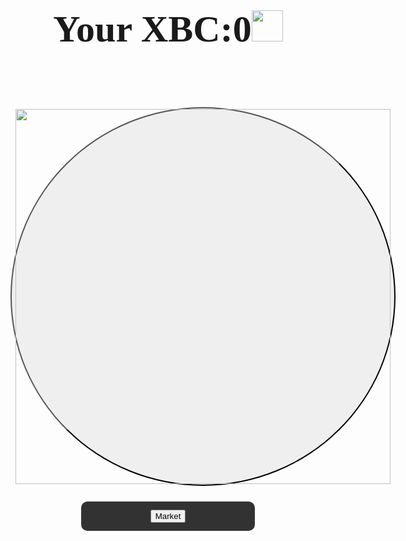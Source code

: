 <!DOCTYPE html>
<html>

<head>
  <title>DYNYA CLICK</title>
  <style>
	body {
	  text-align: center;
	}

	#score {
	  font-size: 50px;
	}

	#earnButton {
	  border-radius: 50%;
	  margin-top: 30px;
	  touch-action: none;
	}

	#background {
	  position: fixed;
	  top: 0;
	  left: 0;
	  width: 100%;
	  height: 100%;
	  z-index: -1;
	}
    nav {
    margin: 20px auto; /* Добавляем отступы сверху и снизу, а также центрируем по горизонтали */
    padding: 10px;
    border: 3px solid rgb(53, 51, 51);
    border-radius: 10px;
    background-color: #333232;
    color: #ffffff;
    max-width: 50%; /* Устанавливаем максимальную ширину */
    margin-top: 25px; /* Отступ сверху */
    }
  </style>
</head>

<body>
  <div id="background" style="background: url('') no-repeat center center fixed; background-size: cover;"></div>

  <strong>
	<p style="font-family: 'Arial Black'; font-size: 60px;">Your XBC:<span id="score">0</span><img id="DYNYAImg" src='https://i.postimg.cc/XYPgc8KB/msg1029594875-176900.png' width="50" height="50"></p>
  </strong>
  <button id="earnButton" onclick="earnNotCoin()">
	<img src='https://i.postimg.cc/XYPgc8KB/msg1029594875-176900.png' width="600" height="600">
  </button>

  <nav><button>Market</button></nav>

  <script>
	let score = 0;
	let clickValue = 1;
	let wateringsBought = 0;

	function earnNotCoin() {
	  score += clickValue;
	  document.getElementById('score').textContent = score;
	  document.getElementById('DYNYAImg').src = 'https://i.postimg.cc/XYPgc8KB/msg1029594875-176900.png';
	}

	function Buy() {
	  let cost = 10 * Math.pow(2, wateringsBought); // Цена полива удваивается с каждой покупкой
	  if (score >= cost) {
		score -= cost;
		clickValue *= 2;
		wateringsBought++;
		document.getElementById('score').textContent = score;
		document.getElementById('wateringsBought').textContent = wateringsBought;
		document.getElementById('clickValue').textContent = clickValue;
	  } else {
		alert('Недостаточно очков для покупки полива!');
	  }
	}
  </script>

</body>
</html>
